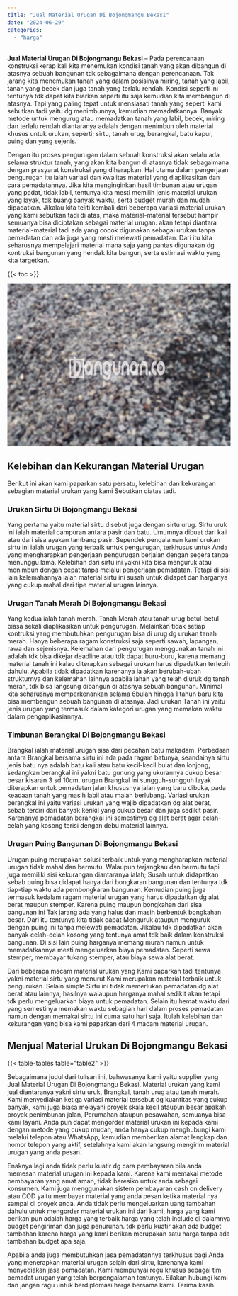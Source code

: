 ```yaml
---
title: "Jual Material Urugan Di Bojongmangu Bekasi"
date: "2024-06-29"
categories: 
  - "harga"
---
```


**Jual Material Urugan Di Bojongmangu Bekasi** – Pada perencanaan konstruksi kerap kali kita menemukan kondisi tanah yang akan dibangun di atasnya sebuah bangunan tdk sebagaimana dengan perencanaan. Tak jarang kita menemukan tanah yang dalam posisinya miring, tanah yang labil, tanah yang becek dan juga tanah yang terlalu rendah. Kondisi seperti ini tentunya tdk dapat kita biarkan seperti itu saja kemudian kita membangun di atasnya. Tapi yang paling tepat untuk mensiasati tanah yang seperti kami sebutkan tadi yaitu dg menimbunnya, kemudian memadatkannya. Banyak metode untuk mengurug atau memadatkan tanah yang labil, becek, miring dan terlalu rendah diantaranya adalah dengan menimbun oleh material khusus untuk urukan, seperti; sirtu, tanah urug, berangkal, batu kapur, puing dan yang sejenis.

Dengan itu proses pengurugan dalam sebuah konstruksi akan selalu ada selama struktur tanah, yang akan kita bangun di atasnya tidak sebagaimana dengan prasyarat konstruksi yang diharapkan. Hal utama dalam pengerjaan pengurugan itu ialah variasi dan kwalitas material yang diaplikasikan dan cara pemadatannya. Jika kita menginginkan hasil timbunan atau urugan yang padat, tidak labil, tentunya kita mesti memilih jenis material urukan yang layak, tdk buang banyak waktu, serta budget murah dan mudah dipadatkan. Jikalau kita teliti kembali dari beberapa variasi material urukan yang kami sebutkan tadi di atas, maka material-material tersebut hampir semuanya bisa diciptakan sebagai material urugan. akan tetapi diantara material-material tadi ada yang cocok digunakan sebagai urukan tanpa pemadatan dan ada juga yang mesti melewati pemadatan. Dari itu kita seharusnya mempelajari material mana saja yang pantas digunakan dg kontruksi bangunan yang hendak kita bangun, serta estimasi waktu yang kita targetkan.

{{< toc >}}

![Jual Material Urugan Di Bojongmangu Bekasi](/images/jual-urugan-08.png)

## Kelebihan dan Kekurangan Material Urugan

Berikut ini akan kami paparkan satu persatu, kelebihan dan kekurangan sebagian material urukan yang kami Sebutkan diatas tadi.

### Urukan Sirtu Di Bojongmangu Bekasi

Yang pertama yaitu material sirtu disebut juga dengan sirtu urug. Sirtu uruk ini ialah material campuran antara pasir dan batu. Umumnya dibuat dari kali atau dari sisa ayakan tambang pasir. Sependek pengalaman kami urukan sirtu ini ialah urugan yang terbaik untuk pengurugan, terkhusus untuk Anda yang mengharapkan pengerjaan pengurugan berjalan dengan segera tanpa menunggu lama. Kelebihan dari sirtu ini yakni kita bisa menguruk atau menimbun dengan cepat tanpa melalui pengerjaan pemadatan. Tetapi di sisi lain kelemahannya ialah material sirtu ini susah untuk didapat dan harganya yang cukup mahal dari tipe material urugan lainnya.

### Urugan Tanah Merah Di Bojongmangu Bekasi

Yang kedua ialah tanah merah. Tanah Merah atau tanah urug betul-betul biasa sekali diaplikasikan untuk pengurugan. Melainkan tidak setiap kontruksi yang membutuhkan pengurugan bisa di urug dg urukan tanah merah. Hanya beberapa ragam konstruksi saja seperti sawah, lapangan, rawa dan sejenisnya. Kelemahan dari pengurugan menggunakan tanah ini adalah tdk bisa dikejar deadline atau tdk dapat buru-buru, karena memang material tanah ini kalau diterapkan sebagai urukan harus dipadatkan terlebih dahulu. Apabila tidak dipadatkan karenanya ia akan berubah-ubah strukturnya dan kelemahan lainnya apabila lahan yang telah diuruk dg tanah merah, tdk bisa langsung dibangun di atasnya sebuah bangunan. Minimal kita seharusnya memperkenankan selama 6bulan hingga 1 tahun baru kita bisa membangun sebuah bangunan di atasnya. Jadi urukan Tanah ini yaitu jenis urugan yang termasuk dalam kategori urugan yang memakan waktu dalam pengaplikasiannya.

### Timbunan Berangkal Di Bojongmangu Bekasi

Brangkal ialah material urugan sisa dari pecahan batu makadam. Perbedaan antara Brangkal bersama sirtu ini ada pada ragam batunya, seandainya sirtu jenis batu nya adalah batu kali atau batu kecil-kecil bulat dan lonjong, sedangkan berangkal ini yakni batu gunung yang ukurannya cukup besar besar kisaran 3 sd 10cm. urugan Brangkal ini sungguh-sungguh layak diterapkan untuk pemadatan jalan khususnya jalan yang baru dibuka, pada keadaan tanah yang masih labil atau malah berlubang. Variasi urukan berangkal ini yaitu variasi urukan yang wajib dipadatkan dg alat berat, sebab terdiri dari banyak kerikil yang cukup besar dan juga sedikit pasir. Karenanya pemadatan berangkal ini semestinya dg alat berat agar celah-celah yang kosong terisi dengan debu material lainnya.

### Urugan Puing Bangunan Di Bojongmangu Bekasi

Urugan puing merupakan solusi terbaik untuk yang mengharapkan material urugan tidak mahal dan bermutu. Walaupun terjangkau dan bermutu tapi juga memiliki sisi kekurangan diantaranya ialah; Susah untuk didapatkan sebab puing bisa didapat hanya dari bongkaran bangunan dan tentunya tdk tiap-tiap waktu ada pembongkaran bangunan. Kemudian puing juga termasuk kedalam ragam material urugan yang harus dipadatkan dg alat berat maupun stemper. Karena puing maupun bongkahan dari sisa bangunan ini Tak jarang ada yang halus dan masih berbentuk bongkahan besar. Dari itu tentunya kita tidak dapat Menguruk ataupun menguruk dengan puing ini tanpa melewati pemadatan. Jikalau tdk dipadatkan akan banyak celah-celah kosong yang tentunya amat tdk baik dalam konstruksi bangunan. Di sisi lain puing harganya memang murah namun untuk memadatkannya mesti mengeluarkan biaya pemadatan. Seperti sewa stemper, membayar tukang stemper, atau biaya sewa alat berat.

Dari beberapa macam material urukan yang Kami paparkan tadi tentunya yakni material sirtu yang menurut Kami merupakan material terbaik untuk pengurukan. Selain simple Sirtu ini tidak memerlukan pemadatan dg alat berat atau lainnya, hasilnya walaupun harganya mahal sedikit akan tetapi tdk perlu mengeluarkan biaya untuk pemadatan. Selain itu hemat waktu dari yang semestinya memakan waktu sebagian hari dalam proses pemadatan namun dengan memakai sirtu ini cuma satu hari saja. Itulah kelebihan dan kekurangan yang bisa kami paparkan dari 4 macam material urugan.

## Menjual Material Urukan Di Bojongmangu Bekasi

{{< table-tables table="table2" >}}

Sebagaimana judul dari tulisan ini, bahwasanya kami yaitu supplier yang Jual Material Urugan Di Bojongmangu Bekasi. Material urukan yang kami jual diantaranya yakni sirtu uruk, Brangkal, tanah urug atau tanah merah. Kami menyediakan ketiga variasi material tersebut dg kuantitas yang cukup banyak, kami juga biasa melayani proyek skala kecil ataupun besar apakah proyek penimbunan jalan, Perumahan ataupun pesawahan, semuanya bisa kami layani. Anda pun dapat mengorder material urukan ini kepada kami dengan metode yang cukup mudah, anda hanya cukup menghubungi kami melalui telepon atau WhatsApp, kemudian memberikan alamat lengkap dan nomor telepon yang aktif, setelahnya kami akan langsung mengirim material urugan yang anda pesan.

Enaknya lagi anda tidak perlu kuatir dg cara pembayaran bila anda memesan material urugan ini kepada kami. Karena kami memakai metode pembayaran yang amat aman, tidak beresiko untuk anda sebagai konsumen. Kami juga menggunakan sistem pembayaran cash on delivery atau COD yaitu membayar material yang anda pesan ketika material nya sampai di proyek anda. Anda tidak perlu mengeluarkan uang tambahan dahulu untuk mengorder material urukan ini dari kami, harga yang kami berikan pun adalah harga yang terbaik harga yang telah include di dalamnya budget pengiriman dan juga penurunan. tdk perlu kuatir akan ada budget tambahan karena harga yang kami berikan merupakan satu harga tanpa ada tambahan budget apa saja.

Apabila anda juga membutuhkan jasa pemadatannya terkhusus bagi Anda yang menerapkan material urugan selain dari sirtu, karenanya kami menyediakan jasa pemadatan. Kami mempunyai regu khusus sebagai tim pemadat urugan yang telah berpengalaman tentunya. Silakan hubungi kami dan jangan ragu untuk berdiplomasi harga bersama kami. Terima kasih.
